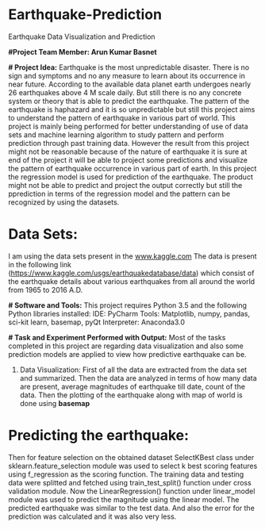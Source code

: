# Earthquake-Prediction
Earthquake Data Visualization and Prediction

**#Project Team Member: Arun Kumar Basnet**

**# Project Idea:**
Earthquake is the most unpredictable disaster. There is no sign and symptoms and no any measure
to learn about its occurrence in near future. According to the available data planet earth undergoes
nearly 26 earthquakes above 4 M scale daily. But still there is no any concrete system or theory that
is able to predict the earthquake. The pattern of the earthquake is haphazard and it is so
unpredictable but still this project aims to understand the pattern of earthquake in various part of
world. This project is mainly being performed for better understanding of use of data sets and
machine learning algorithm to study pattern and perform prediction through past training data.
However the result from this project might not be reasonable because of the nature of earthquake it
is sure at end of the project it will be able to project some predictions and visualize the pattern of
earthquake occurrence in various part of earth.
In this project the regression model is used for prediction of the earthquake. The product might not
be able to predict and project the output correctly but still the pprediction in terms of the regression
model and the pattern can be recognized by using the datasets.


# **Data Sets:**
I am using the data sets present in the www.kaggle.com
The data is present in the following link (https://www.kaggle.com/usgs/earthquakedatabase/data)
which consist of the earthquake details about various earthquakes from all around
the world from 1965 to 2016 A.D. 

**# Software and Tools:**
This project requires Python 3.5 and the following Python libraries installed:
       IDE: PyCharm
       Tools: Matplotlib, numpy, pandas, sci-kit learn, basemap, pyQt
       Interpreter: Anaconda3.0

**# Task and Experiment Performed with Output:**
Most of the tasks completed in this project are regarding data visualization and also some
prediction models are applied to view how predictive earthquake can be.
1. Data Visualization:
First of all the data are extracted from the data set and summarized. Then the data are
analyzed in terms of how many data are present, average magnitudes of earthquake till
date, count of the data. Then the plotting of the earthquake along with map of world is done
using **basemap**


# **Predicting the earthquake:**
Then for feature selection on the obtained dataset SelectKBest class under sklearn.feature_selection
module was used to select k best scoring features using f_regression as the scoring function. The
training data and testing data were splitted and fetched using train_test_split() function under cross
validation module. Now the LinearRegression() function under linear_model module was used to
predict the magnitude using the linear model. The predicted earthquake was similar to the test data.
And also the error for the prediction was calculated and it was also very less.

